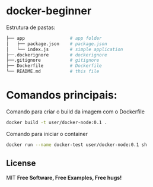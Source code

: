 # docker-beginner

Estrutura de pastas:
```bash
├── app                 # app folder
│   ├── package.json    # package.json
│   └── index.js        # simple application
├──.dockerignore        # dockerignore
├──.gitignore           # gitignore
├── Dockerfile          # Dockerfile
└── README.md           # this file
```

# Comandos principais:
Comando para criar o build da imagem com o Dockerfile
```bash
docker build -t user/docker-node:0.1 .
```

Comando para iniciar o container
```bash
docker run --name docker-test user/docker-node:0.1 sh
```

License
----
MIT
**Free Software, Free Examples, Free hugs!**
